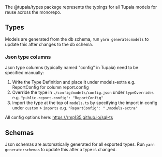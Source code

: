 The @tupaia/types package represents the typings for all Tupaia models for reuse across the monorepo.

## Types

Models are generated from the db schema, run `yarn generate:models` to update this after changes to the db schema.

### Json type columns

Json type columns (typically named "config" in Tupaia) need to be specified manually:
  1. Write the Type Definition and place it under models-extra e.g. ReportConfig for column report.config
  2. Override the type in `./config/models/config.json` under `typeOverrides` e.g. `"public.report.config": "ReportConfig"`
  3. Import the type at the top of `models.ts` by specifying the import in config under `custom` > `imports` e.g. `"ReportConfig": "./models-extra"`

All config options here: https://rmp135.github.io/sql-ts

## Schemas

Json schemas are automatically generated for all exported types. Run `yarn generate:schemas` to update this after a type is changed.